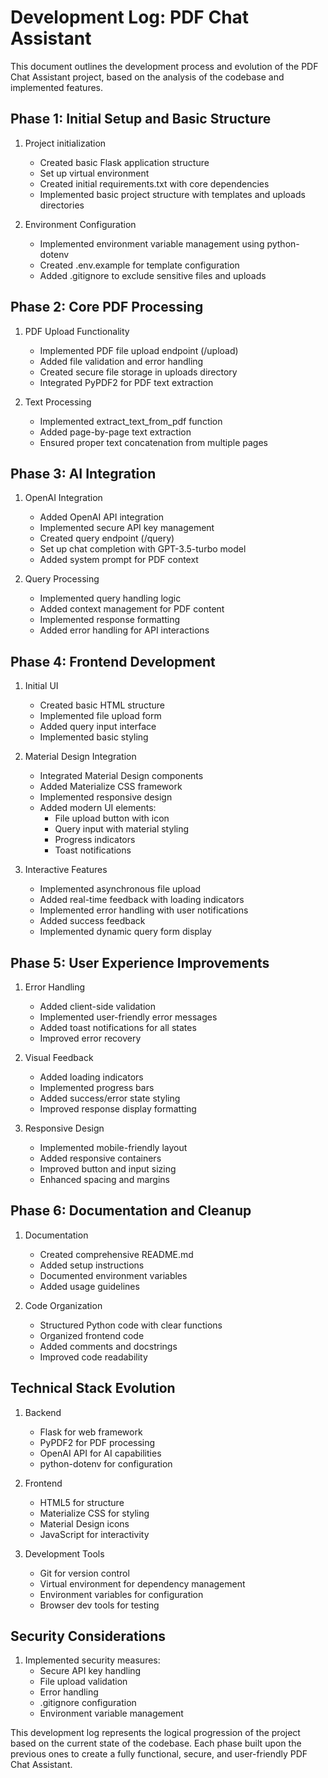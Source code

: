 # Development Log: PDF Chat Assistant

This document outlines the development process and evolution of the PDF Chat Assistant project, based on the analysis of the codebase and implemented features.

## Phase 1: Initial Setup and Basic Structure
1. Project initialization
   - Created basic Flask application structure
   - Set up virtual environment
   - Created initial requirements.txt with core dependencies
   - Implemented basic project structure with templates and uploads directories

2. Environment Configuration
   - Implemented environment variable management using python-dotenv
   - Created .env.example for template configuration
   - Added .gitignore to exclude sensitive files and uploads

## Phase 2: Core PDF Processing
1. PDF Upload Functionality
   - Implemented PDF file upload endpoint (/upload)
   - Added file validation and error handling
   - Created secure file storage in uploads directory
   - Integrated PyPDF2 for PDF text extraction

2. Text Processing
   - Implemented extract_text_from_pdf function
   - Added page-by-page text extraction
   - Ensured proper text concatenation from multiple pages

## Phase 3: AI Integration
1. OpenAI Integration
   - Added OpenAI API integration
   - Implemented secure API key management
   - Created query endpoint (/query)
   - Set up chat completion with GPT-3.5-turbo model
   - Added system prompt for PDF context

2. Query Processing
   - Implemented query handling logic
   - Added context management for PDF content
   - Implemented response formatting
   - Added error handling for API interactions

## Phase 4: Frontend Development
1. Initial UI
   - Created basic HTML structure
   - Implemented file upload form
   - Added query input interface
   - Implemented basic styling

2. Material Design Integration
   - Integrated Material Design components
   - Added Materialize CSS framework
   - Implemented responsive design
   - Added modern UI elements:
     - File upload button with icon
     - Query input with material styling
     - Progress indicators
     - Toast notifications

3. Interactive Features
   - Implemented asynchronous file upload
   - Added real-time feedback with loading indicators
   - Implemented error handling with user notifications
   - Added success feedback
   - Implemented dynamic query form display

## Phase 5: User Experience Improvements
1. Error Handling
   - Added client-side validation
   - Implemented user-friendly error messages
   - Added toast notifications for all states
   - Improved error recovery

2. Visual Feedback
   - Added loading indicators
   - Implemented progress bars
   - Added success/error state styling
   - Improved response display formatting

3. Responsive Design
   - Implemented mobile-friendly layout
   - Added responsive containers
   - Improved button and input sizing
   - Enhanced spacing and margins

## Phase 6: Documentation and Cleanup
1. Documentation
   - Created comprehensive README.md
   - Added setup instructions
   - Documented environment variables
   - Added usage guidelines

2. Code Organization
   - Structured Python code with clear functions
   - Organized frontend code
   - Added comments and docstrings
   - Improved code readability

## Technical Stack Evolution
1. Backend
   - Flask for web framework
   - PyPDF2 for PDF processing
   - OpenAI API for AI capabilities
   - python-dotenv for configuration

2. Frontend
   - HTML5 for structure
   - Materialize CSS for styling
   - Material Design icons
   - JavaScript for interactivity

3. Development Tools
   - Git for version control
   - Virtual environment for dependency management
   - Environment variables for configuration
   - Browser dev tools for testing

## Security Considerations
1. Implemented security measures:
   - Secure API key handling
   - File upload validation
   - Error handling
   - .gitignore configuration
   - Environment variable management

This development log represents the logical progression of the project based on the current state of the codebase. Each phase built upon the previous ones to create a fully functional, secure, and user-friendly PDF Chat Assistant.
